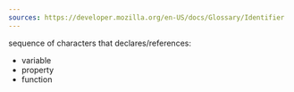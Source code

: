 ```yaml
---
sources: https://developer.mozilla.org/en-US/docs/Glossary/Identifier
---
```

sequence of characters that declares/references:
- variable
- property
- function